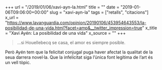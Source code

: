 +++
url = "/2019/01/06/xavi-ayn-la.html"
title = ""
date = "2019-01-06T09:06:00+00:00"
slug = "xavi-ayn-la"
tags = ["retalls", "citacions"]
x_url = "https://www.lavanguardia.com/opinion/20190106/453954643553/la-posibilidad-de-una-vida.html?facet=amp&__twitter_impression=true"
x_title = "Xavi Ayén: La posibilidad de una vida"
x_source = ""
+++


> …si Houellebecq se casa, el amor es siempre posible.

Però Ayén tem que la felicitat conjugal puga haver afectat la qualitat de la seua darrera novel·la. Que la infelicitat siga l’única font legítima de l’art és un vell tòpic.

